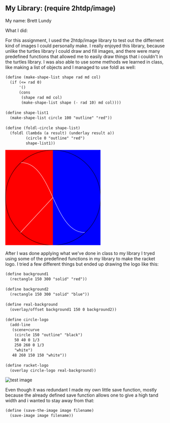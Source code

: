## My Library:  (require  2htdp/image)
My name: Brett Lundy

What I did:

For this assignment, I used the  2htdp/image library to test out the differnent kind of images I could  personally make. I really enjoyed this library, because unlike the turtles library I could draw and fill images, and there were many predefined functions that allowed me to easily draw things that i couldn't in the turtles library. I was also able to use some methods we learned in class, like making a list of objects and I managed to use foldl as well:
```racket
(define (make-shape-list shape rad md col)
  (if (<= rad 0)
      '()
      (cons
       (shape rad md col)
       (make-shape-list shape (- rad 10) md col))))

(define shape-list1
  (make-shape-list circle 100 "outline" "red"))

(define (foldl-circle shape-list)
  (foldl (lambda (a result) (underlay result a))
         (circle 0 "outline" "red")
         shape-list1))
```
![test image](/test-save?raw=true "Target")

After I was done applying what we've done in class to my library I tryed using some of the predefined functions in my library to make the racket logo. I tried a few different things but ended up drawing the logo like this:
```racket
(define background1
  (rectangle 150 300 "solid" "red"))

(define background2
  (rectangle 150 300 "solid" "blue"))

(define real-background
  (overlay/offset background1 150 0 background2))

(define circle-logo
  (add-line
   (scene+curve
    (circle 150 "outline" "black")
    50 40 0 1/3
    250 260 0 1/3
    "white")
   48 260 150 150 "white"))

(define racket-logo
  (overlay circle-logo real-background))
```
![test image](/square_image.jpg?raw=true "Square Image")

Even though it was redundant I made my own little save function, mostly because the already defined save function allows one to give a high tand width and i wanted to stay away from that:
```racket
(define (save-the-image image filename)
  (save-image image filename))
```
